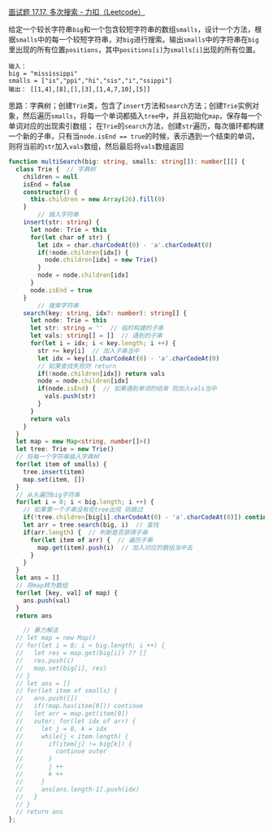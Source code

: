 [面试题 17.17. 多次搜索 - 力扣（Leetcode）](https://leetcode.cn/problems/multi-search-lcci/description/)

给定一个较长字符串`big`和一个包含较短字符串的数组`smalls`，设计一个方法，根据`smalls`中的每一个较短字符串，对`big`进行搜索。输出`smalls`中的字符串在`big`里出现的所有位置`positions`，其中`positions[i]`为`smalls[i]`出现的所有位置。

```
输入：
big = "mississippi"
smalls = ["is","ppi","hi","sis","i","ssippi"]
输出： [[1,4],[8],[],[3],[1,4,7,10],[5]]
```

思路：字典树；创建`Trie`类，包含了`insert`方法和`search`方法；创建`Trie`实例对象，然后遍历`smalls`，将每一个单词都插入`tree`中，并且初始化`map`，保存每一个单词对应的出现索引数组；
在`Trie`的`search`方法，创建`str`遍历，每次循环都构建一个新的子串，只有当`node.isEnd == true`的时候，表示遇到一个结束的单词，则将当前的`str`加入`vals`数组，然后最后将`vals`数组返回

```typescript
function multiSearch(big: string, smalls: string[]): number[][] {
  class Trie {  // 字典树
    children = null
    isEnd = false
    constructor() {
      this.children = new Array(26).fill(0)
    }
		// 插入字符串
    insert(str: string) {
      let node: Trie = this
      for(let char of str) {
        let idx = char.charCodeAt(0) - 'a'.charCodeAt(0)
        if(!node.children[idx]) {
          node.children[idx] = new Trie()
        }
        node = node.children[idx]
      }
      node.isEnd = true
    }
		// 搜索字符串
    search(key: string, idx?: number): string[] {
      let node: Trie = this
      let str: string = ''  // 临时构建的子串
      let vals: string[] = []  // 遇到的子串
      for(let i = idx; i < key.length; i ++) {
        str += key[i]  // 加入子串当中
        let idx = key[i].charCodeAt(0) - 'a'.charCodeAt(0)
        // 如果查找失败则 return
        if(!node.children[idx]) return vals
        node = node.children[idx]
        if(node.isEnd) {  // 如果遇到单词的结束 则加入vals当中
          vals.push(str)
        }
      }
      return vals
    }
  }
  let map = new Map<string, number[]>()
  let tree: Trie = new Trie()
  // 将每一个字符串插入字典树
  for(let item of smalls) {
    tree.insert(item)
    map.set(item, [])
  }
  // 从头遍历big字符串
  for(let i = 0; i < big.length; i ++) {
    // 如果第一个子串没有在tree出现 则跳过
    if(!tree.children[big[i].charCodeAt(0) - 'a'.charCodeAt(0)]) continue
    let arr = tree.search(big, i)  // 查找
    if(arr.length) {  // 判断是否获得子串
      for(let item of arr) {  // 遍历子串
        map.get(item).push(i)  // 加入对应的数组当中去
      }
    }
  }
  let ans = []
  // 将map转为数组
  for(let [key, val] of map) {
    ans.push(val)
  }
  return ans

	// 暴力解法
  // let map = new Map()
  // for(let i = 0; i < big.length; i ++) {
  //   let res = map.get(big[i]) ?? []
  //   res.push(i)
  //   map.set(big[i], res)
  // }
  // let ans = []
  // for(let item of smalls) {
  //   ans.push([])
  //   if(!map.has(item[0])) continue
  //   let arr = map.get(item[0])
  //   outer: for(let idx of arr) {
  //     let j = 0, k = idx
  //     while(j < item.length) {
  //       if(item[j] != big[k]) {
  //         continue outer
  //       }
  //       j ++
  //       k ++
  //     }
  //     ans[ans.length-1].push(idx)
  //   }
  // }
  // return ans
};
```

